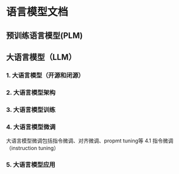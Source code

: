 # 语言模型文档
## 预训练语言模型(PLM)
## 大语言模型（LLM）
### 1. 大语言模型（开源和闭源） 
### 2. 大语言模型架构
### 3. 大语言模型训练
### 4. 大语言模型微调
大语言模型微调包括指令微调、对齐微调、propmt tuning等
4.1 指令微调（instruction tuning）

### 5. 大语言模型应用
